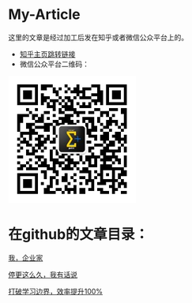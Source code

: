 # My-Article
这里的文章是经过加工后发在知乎或者微信公众平台上的。

- [知乎主页跳转链接](https://www.zhihu.com/people/donghuibiao/posts)
- 微信公众平台二维码：

![微信公众平台二维码：](https://github.com/rovesoul/My-Article/blob/master/%E5%85%AC%E4%BC%97%E5%8F%B7%E4%BA%8C%E7%BB%B4%E7%A0%81.jpg)


# 在github的文章目录：

[我，企业家](https://github.com/rovesoul/My-Article/blob/master/%E6%88%91%EF%BC%8C%E4%BC%81%E4%B8%9A%E5%AE%B6.md)

[停更这么久，我有话说](https://github.com/rovesoul/My-Article/blob/master/%E5%81%9C%E6%9B%B4%E8%BF%99%E4%B9%88%E4%B9%85%EF%BC%8C%E6%88%91%E6%9C%89%E8%AF%9D%E8%AF%B4.md)

[打破学习边界，效率提升100%](https://github.com/rovesoul/My-Article/blob/master/%E6%89%93%E7%A0%B4%E5%AD%A6%E4%B9%A0%E8%BE%B9%E7%95%8C%EF%BC%8C%E6%95%88%E7%8E%87%E6%8F%90%E5%8D%87100%25.md)
